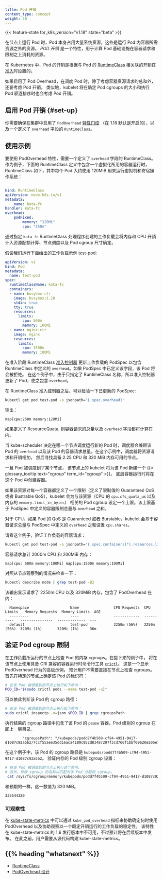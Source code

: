 ```yaml
---
title: Pod 开销
content_type: concept
weight: 30
---
```


<!--
---
reviewers:
- dchen1107
- egernst
- tallclair
title: Pod Overhead
content_type: concept
weight: 30
---
-->

<!-- overview -->

{{< feature-state for_k8s_version="v1.18" state="beta" >}}

<!--
When you run a Pod on a Node, the Pod itself takes an amount of system resources. These
resources are additional to the resources needed to run the container(s) inside the Pod.
_Pod Overhead_ is a feature for accounting for the resources consumed by the Pod infrastructure
on top of the container requests & limits.
-->

在节点上运行 Pod 时，Pod 本身占用大量系统资源。这些是运行 Pod 内容器所需资源之外的资源。
_POD 开销_ 是一个特性，用于计算 Pod 基础设施在容器请求和限制之上消耗的资源。

<!-- body -->


<!--
In Kubernetes, the Pod's overhead is set at
[admission](/docs/reference/access-authn-authz/extensible-admission-controllers/#what-are-admission-webhooks)
time according to the overhead associated with the Pod's
[RuntimeClass](/docs/concepts/containers/runtime-class/).
-->

在 Kubernetes 中，Pod 的开销是根据与 Pod 的 [RuntimeClass](/zh-cn/docs/concepts/containers/runtime-class/)
相关联的开销在[准入](/zh-cn/docs/reference/access-authn-authz/extensible-admission-controllers/#what-are-admission-webhooks)时设置的。

<!--
When Pod Overhead is enabled, the overhead is considered in addition to the sum of container
resource requests when scheduling a Pod. Similarly,the kubelet will include the Pod overhead when sizing
the Pod cgroup, and when carrying out Pod eviction ranking.
-->

如果启用了 Pod Overhead，在调度 Pod 时，除了考虑容器资源请求的总和外，还要考虑 Pod 开销。
类似地，kubelet 将在确定 Pod cgroups 的大小和执行 Pod 驱逐排序时也会考虑 Pod 开销。

<!--
## Enabling Pod Overhead {#set-up}
-->
## 启用 Pod 开销 {#set-up}

<!--
You need to make sure that the `PodOverhead`
[feature gate](/docs/reference/command-line-tools-reference/feature-gates/) is enabled (it is on by default as of 1.18)
across your cluster, and a `RuntimeClass` is utilized which defines the `overhead` field.
-->
你需要确保在集群中启用了 `PodOverhead` [特性门控](/zh-cn/docs/reference/command-line-tools-reference/feature-gates/)
（在 1.18 默认是开启的），以及一个定义了 `overhead` 字段的 `RuntimeClass`。

<!--
## Usage example
-->
## 使用示例

<!--
To use the PodOverhead feature, you need a RuntimeClass that defines the `overhead` field. As
an example, you could use the following RuntimeClass definition with a virtualizing container runtime
that uses around 120MiB per Pod for the virtual machine and the guest OS:
-->
要使用 PodOverhead 特性，需要一个定义了 `overhead` 字段的 RuntimeClass。
作为例子，下面的 RuntimeClass 定义中包含一个虚拟化所用的容器运行时，
RuntimeClass 如下，其中每个 Pod 大约使用 120MiB 用来运行虚拟机和寄宿操作系统：

```yaml
---
kind: RuntimeClass
apiVersion: node.k8s.io/v1
metadata:
    name: kata-fc
handler: kata-fc
overhead:
    podFixed:
        memory: "120Mi"
        cpu: "250m"
```

<!--
Workloads which are created which specify the `kata-fc` RuntimeClass handler will take the memory and
cpu overheads into account for resource quota calculations, node scheduling, as well as Pod cgroup sizing.

Consider running the given example workload, test-pod:
-->
通过指定 `kata-fc` RuntimeClass 处理程序创建的工作负载会将内存和 CPU
开销计入资源配额计算、节点调度以及 Pod cgroup 尺寸确定。

假设我们运行下面给出的工作负载示例 test-pod:

```yaml
apiVersion: v1
kind: Pod
metadata:
  name: test-pod
spec:
  runtimeClassName: kata-fc
  containers:
  - name: busybox-ctr
    image: busybox:1.28
    stdin: true
    tty: true
    resources:
      limits:
        cpu: 500m
        memory: 100Mi
  - name: nginx-ctr
    image: nginx
    resources:
      limits:
        cpu: 1500m
        memory: 100Mi
```

<!--
At admission time the RuntimeClass [admission controller](/docs/reference/access-authn-authz/admission-controllers/)
updates the workload's PodSpec to include the `overhead` as described in the RuntimeClass. If the PodSpec already has this field defined,
the Pod will be rejected. In the given example, since only the RuntimeClass name is specified, the admission controller mutates the Pod
to include an `overhead`.
-->
在准入阶段 RuntimeClass [准入控制器](/zh-cn/docs/reference/access-authn-authz/admission-controllers/)
更新工作负载的 PodSpec 以包含
RuntimeClass 中定义的 `overhead`。如果 PodSpec 中已定义该字段，该 Pod 将会被拒绝。
在这个例子中，由于只指定了 RuntimeClass 名称，所以准入控制器更新了 Pod，使之包含 `overhead`。

<!--
After the RuntimeClass admission controller, you can check the updated PodSpec:
-->
在 RuntimeClass 准入控制器之后，可以检验一下已更新的 PodSpec:

```bash
kubectl get pod test-pod -o jsonpath='{.spec.overhead}'
```

<!--
The output is:
-->
输出：
```
map[cpu:250m memory:120Mi]
```

<!--
If a ResourceQuota is defined, the sum of container requests as well as the
`overhead` field are counted.
 -->
如果定义了 ResourceQuata, 则容器请求的总量以及 `overhead` 字段都将计算在内。

<!--
When the kube-scheduler is deciding which node should run a new Pod, the scheduler considers that Pod's
`overhead` as well as the sum of container requests for that Pod. For this example, the scheduler adds the
requests and the overhead, then looks for a node that has 2.25 CPU and 320 MiB of memory available.
-->
当 kube-scheduler 决定在哪一个节点调度运行新的 Pod 时，调度器会兼顾该 Pod 的
`overhead` 以及该 Pod 的容器请求总量。在这个示例中，调度器将资源请求和开销相加，
然后寻找具备 2.25 CPU 和 320 MiB 内存可用的节点。

<!--
Once a Pod is scheduled to a node, the kubelet on that node creates a new {{< glossary_tooltip text="cgroup" term_id="cgroup" >}}
for the Pod. It is within this pod that the underlying container runtime will create containers. -->
一旦 Pod 被调度到了某个节点， 该节点上的 kubelet 将为该 Pod 新建一个 
{{< glossary_tooltip text="cgroup" term_id="cgroup" >}}。 底层容器运行时将在这个
Pod 中创建容器。

<!--
If the resource has a limit defined for each container (Guaranteed QoS or Bustrable QoS with limits defined),
the kubelet will set an upper limit for the pod cgroup associated with that resource (cpu.cfs_quota_us for CPU
and memory.limit_in_bytes memory). This upper limit is based on the sum of the container limits plus the `overhead`
defined in the PodSpec.
-->
如果该资源对每一个容器都定义了一个限制（定义了限制值的 Guaranteed QoS 或者
Bustrable QoS），kubelet 会为与该资源（CPU 的 `cpu.cfs_quota_us` 以及内存的
`memory.limit_in_bytes`）
相关的 Pod cgroup 设定一个上限。该上限基于 PodSpec 中定义的容器限制总量与 `overhead` 之和。

<!--
For CPU, if the Pod is Guaranteed or Burstable QoS, the kubelet will set `cpu.shares` based on the sum of container
requests plus the `overhead` defined in the PodSpec.
-->
对于 CPU，如果 Pod 的 QoS 是 Guaranteed 或者 Burstable，kubelet 会基于容器请求总量与
PodSpec 中定义的 `overhead` 之和设置 `cpu.shares`。

<!--
Looking at our example, verify the container requests for the workload:
-->
请看这个例子，验证工作负载的容器请求：
```bash
kubectl get pod test-pod -o jsonpath='{.spec.containers[*].resources.limits}'
```

<!--
The total container requests are 2000m CPU and 200MiB of memory:
-->
容器请求总计 2000m CPU 和 200MiB 内存：
```
map[cpu: 500m memory:100Mi] map[cpu:1500m memory:100Mi]
```

<!--
Check this against what is observed by the node:
 -->
对照从节点观察到的情况来检查一下：
```bash
kubectl describe node | grep test-pod -B2
```

<!--
The output shows 2250m CPU and 320MiB of memory are requested, which includes PodOverhead:
 -->
该输出显示请求了 2250m CPU 以及 320MiB 内存，包含了 PodOverhead 在内：
```
  Namespace                   Name                CPU Requests  CPU Limits   Memory Requests  Memory Limits  AGE
  ---------                   ----                ------------  ----------   ---------------  -------------  ---
  default                     test-pod            2250m (56%)   2250m (56%)  320Mi (1%)       320Mi (1%)     36m
```

<!--
## Verify Pod cgroup limits
-->
## 验证 Pod cgroup 限制

<!--
Check the Pod's memory cgroups on the node where the workload is running. In the following example, [`crictl`](https://github.com/kubernetes-sigs/cri-tools/blob/master/docs/crictl.md)
is used on the node, which provides a CLI for CRI-compatible container runtimes. This is an
advanced example to show PodOverhead behavior, and it is not expected that users should need to check
cgroups directly on the node.

First, on the particular node, determine the Pod identifier:
-->
在工作负载所运行的节点上检查 Pod 的内存 cgroups。在接下来的例子中，
将在该节点上使用具备 CRI 兼容的容器运行时命令行工具
[`crictl`](https://github.com/kubernetes-sigs/cri-tools/blob/master/docs/crictl.md)。
这是一个显示 PodOverhead 行为的高级示例， 预计用户不需要直接在节点上检查 cgroups。
首先在特定的节点上确定该 Pod 的标识符：

<!--
```bash
# Run this on the node where the Pod is scheduled
-->
```bash
# 在该 Pod 被调度到的节点上执行如下命令：
POD_ID="$(sudo crictl pods --name test-pod -q)"
```

<!--
From this, you can determine the cgroup path for the Pod:
 -->
可以依此判断该 Pod 的 cgroup 路径：

<!--
```bash
# Run this on the node where the Pod is scheduled
-->
```bash
# 在该 Pod 被调度到的节点上执行如下命令：
sudo crictl inspectp -o=json $POD_ID | grep cgroupsPath
```

<!--
The resulting cgroup path includes the Pod's `pause` container. The Pod level cgroup is one directory above.
-->
执行结果的 cgroup 路径中包含了该 Pod 的 `pause` 容器。Pod 级别的 cgroup 在即上一层目录。
```
        "cgroupsPath": "/kubepods/podd7f4b509-cf94-4951-9417-d1087c92a5b2/7ccf55aee35dd16aca4189c952d83487297f3cd760f1bbf09620e206e7d0c27a"
```

<!--
In this specific case, the pod cgroup path is `kubepods/podd7f4b509-cf94-4951-9417-d1087c92a5b2`. Verify the Pod level cgroup setting for memory:
 -->
在这个例子中，该 Pod 的 cgroup 路径是 `kubepods/podd7f4b509-cf94-4951-9417-d1087c92a5b2`。
验证内存的 Pod 级别 cgroup 设置：

<!--
```bash
# Run this on the node where the Pod is scheduled.
# Also, change the name of the cgroup to match the cgroup allocated for your pod.
-->
```bash
# 在该 Pod 被调度到的节点上执行这个命令。
# 另外，修改 cgroup 的名称以匹配为该 Pod 分配的 cgroup。
 cat /sys/fs/cgroup/memory/kubepods/podd7f4b509-cf94-4951-9417-d1087c92a5b2/memory.limit_in_bytes
```

<!--
This is 320 MiB, as expected:
-->
和预期的一样，这一数值为 320 MiB。
```
335544320
```

<!--
### Observability
-->
### 可观察性

<!--
A `kube_pod_overhead` metric is available in [kube-state-metrics](https://github.com/kubernetes/kube-state-metrics)
to help identify when PodOverhead is being utilized and to help observe stability of workloads
running with a defined Overhead. This functionality is not available in the 1.9 release of
kube-state-metrics, but is expected in a following release. Users will need to build kube-state-metrics
from source in the meantime.
-->
在 [kube-state-metrics](https://github.com/kubernetes/kube-state-metrics) 中可以通过
`kube_pod_overhead` 指标来协助确定何时使用 PodOverhead
以及协助观察以一个既定开销运行的工作负载的稳定性。
该特性在 kube-state-metrics 的 1.9 发行版本中不可用，不过预计将在后续版本中发布。
在此之前，用户需要从源代码构建 kube-state-metrics。

## {{% heading "whatsnext" %}}

<!--
* [RuntimeClass](/docs/concepts/containers/runtime-class/)
* [PodOverhead Design](https://github.com/kubernetes/enhancements/tree/master/keps/sig-node/688-pod-overhead)
-->

* [RuntimeClass](/zh-cn/docs/concepts/containers/runtime-class/)
* [PodOverhead 设计](https://github.com/kubernetes/enhancements/tree/master/keps/sig-node/688-pod-overhead)
